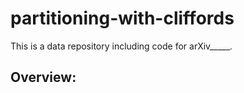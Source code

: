 # partitioning-with-cliffords
This is a data repository including code for arXiv_____.

Overview:
-
